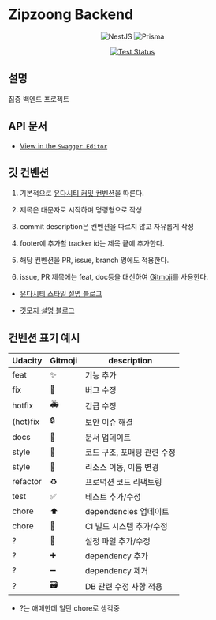 # Zipzoong Backend

<div align=center>

![NestJS](https://img.shields.io/badge/nestjs-%23E0234E.svg?style=for-the-badge&logo=nestjs&logoColor=white)
![Prisma](https://img.shields.io/badge/Prisma-3982CE?style=for-the-badge&logo=Prisma&logoColor=white)

[![Test Status](https://github.com/zipzoong/zipzoong-backend/actions/workflows/ci.yml/badge.svg?branch=main&event=push)](https://github.com/zipzoong/zipzoong-backend/actions/workflows/ci.yml)

</div>

## 설명

집중 백엔드 프로젝트

## API 문서

- [View in the `Swagger Editor`](https://editor.swagger.io/?url=https://raw.githubusercontent.com/zipzoong/zipzoong-backend/main/packages/api/swagger.json)

## 깃 컨벤션

1. 기본적으로 [유다시티 커밋 컨벤션](https://udacity.github.io/git-styleguide/)을 따른다.

2. 제목은 대문자로 시작하며 명령형으로 작성

3. commit description은 컨벤션을 따르지 않고 자유롭게 작성

4. footer에 추가할 tracker id는 제목 끝에 추가한다.

5. 해당 컨벤션을 PR, issue, branch 명에도 적용한다.

6. issue, PR 제목에는 feat, doc등을 대신하여 [Gitmoji](https://gitmoji.dev/)를 사용한다.

- [유다시티 스타일 설명 블로그](https://haesoo9410.tistory.com/300)

- [깃모지 설명 블로그](https://treasurebear.tistory.com/70)

## 컨벤션 표기 예시

| Udacity  | Gitmoji               | description                 |
| -------- | --------------------- | --------------------------- |
| feat     | :sparkles:            | 기능 추가                   |
| fix      | :bug:                 | 버그 수정                   |
| hotfix   | :ambulance:           | 긴급 수정                   |
| (hot)fix | :lock:                | 보안 이슈 해결              |
| docs     | :memo:                | 문서 업데이트               |
| style    | :art:                 | 코드 구조, 포매팅 관련 수정 |
| style    | :truck:               | 리소스 이동, 이름 변경      |
| refactor | :recycle:             | 프로덕션 코드 리팩토링      |
| test     | :white_check_mark:    | 테스트 추가/수정            |
| chore    | :arrow_up:            | dependencies 업데이트       |
| chore    | :construction_worker: | CI 빌드 시스템 추가/수정    |
| ?        | :wrench:              | 설정 파일 추가/수정         |
| ?        | :heavy_plus_sign:     | dependency 추가             |
| ?        | :heavy_minus_sign:    | dependency 제거             |
| ?        | :card_file_box:       | DB 관련 수정 사항 적용      |

- ?는 애매한데 일단 chore로 생각중
